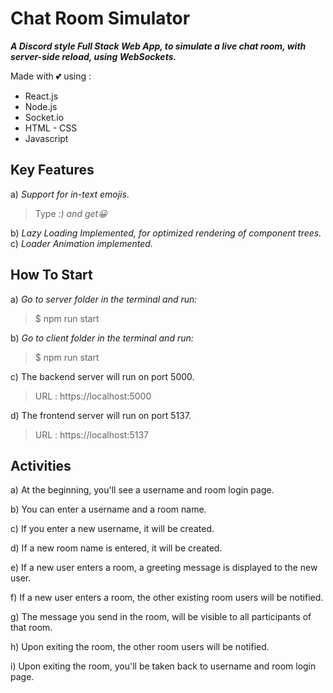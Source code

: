 # Chat Room Simulator

**_A Discord style Full Stack Web App, to simulate a live chat room, with server-side reload, using WebSockets._**

Made with 💕 using :

- React.js
- Node.js
- Socket.io
- HTML - CSS
- Javascript

## Key Features

a) _Support for in-text emojis_.

> Type _:) and get😀_

b) _Lazy Loading Implemented, for optimized rendering of component trees._
c) _Loader Animation implemented._

## How To Start

a) _Go to server folder in the terminal and run:_

> $ npm run start

b) _Go to client folder in the terminal and run:_

> $ npm run start

c) The backend server will run on port 5000.

> URL : https://localhost:5000

d) The frontend server will run on port 5137.

> URL : https://localhost:5137

## Activities

a) At the beginning, you'll see a username and room login page.

b) You can enter a username and a room name.

c) If you enter a new username, it will be created.

d) If a new room name is entered, it will be created.

e) If a new user enters a room, a greeting message is displayed to the new user.

f) If a new user enters a room, the other existing room users will be notified.

g) The message you send in the room, will be visible to all participants of that room.

h) Upon exiting the room, the other room users will be notified.

i) Upon exiting the room, you'll be taken back to username and room login page.

